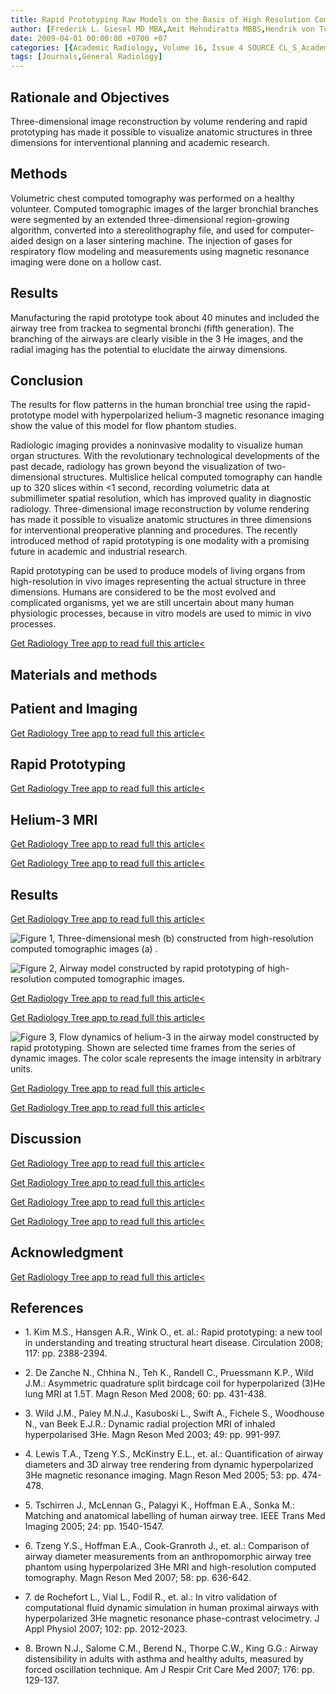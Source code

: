 ```yaml
---
title: Rapid Prototyping Raw Models on the Basis of High Resolution Computed Tomography Lung Data for Respiratory Flow Dynamics
author: [Frederik L. Giesel MD MBA,Amit Mehndiratta MBBS,Hendrik von Tengg-Kobligk MD,A. Schaeffer,Kevin Teh PhD,E.A. Hoffman MD,Hans-Ulrich Kauczor MD,E.J.R. van Beek MD,Jim M. Wild PhD]
date: 2009-04-01 00:00:00 +0700 +07
categories: [{Academic Radiology, Volume 16, Issue 4 SOURCE CL_S_AcademicRadiologyVolume16Issue4 1}]
tags: [Journals,General Radiology]
---
```

## Rationale and Objectives

Three-dimensional image reconstruction by volume rendering and rapid prototyping has made it possible to visualize anatomic structures in three dimensions for interventional planning and academic research.

## Methods

Volumetric chest computed tomography was performed on a healthy volunteer. Computed tomographic images of the larger bronchial branches were segmented by an extended three-dimensional region-growing algorithm, converted into a stereolithography file, and used for computer-aided design on a laser sintering machine. The injection of gases for respiratory flow modeling and measurements using magnetic resonance imaging were done on a hollow cast.

## Results

Manufacturing the rapid prototype took about 40 minutes and included the airway tree from trackea to segmental bronchi (fifth generation). The branching of the airways are clearly visible in the  3 He images, and the radial imaging has the potential to elucidate the airway dimensions.

## Conclusion

The results for flow patterns in the human bronchial tree using the rapid-prototype model with hyperpolarized helium-3 magnetic resonance imaging show the value of this model for flow phantom studies.

Radiologic imaging provides a noninvasive modality to visualize human organ structures. With the revolutionary technological developments of the past decade, radiology has grown beyond the visualization of two-dimensional structures. Multislice helical computed tomography can handle up to 320 slices within <1 second, recording volumetric data at submillimeter spatial resolution, which has improved quality in diagnostic radiology. Three-dimensional image reconstruction by volume rendering has made it possible to visualize anatomic structures in three dimensions for interventional preoperative planning and procedures. The recently introduced method of rapid prototyping is one modality with a promising future in academic and industrial research.

Rapid prototyping can be used to produce models of living organs from high-resolution in vivo images representing the actual structure in three dimensions. Humans are considered to be the most evolved and complicated organisms, yet we are still uncertain about many human physiologic processes, because in vitro models are used to mimic in vivo processes.

[Get Radiology Tree app to read full this article<](https://clinicalpub.com/app)

## Materials and methods

## Patient and Imaging

[Get Radiology Tree app to read full this article<](https://clinicalpub.com/app)

## Rapid Prototyping

[Get Radiology Tree app to read full this article<](https://clinicalpub.com/app)

## Helium-3 MRI

[Get Radiology Tree app to read full this article<](https://clinicalpub.com/app)

[Get Radiology Tree app to read full this article<](https://clinicalpub.com/app)

## Results

[Get Radiology Tree app to read full this article<](https://clinicalpub.com/app)

![Figure 1, Three-dimensional mesh (b) constructed from high-resolution computed tomographic images (a) .](https://storage.googleapis.com/dl.dentistrykey.com/clinical/RapidPrototypingRawModelsontheBasisofHighResolutionComputedTomographyLungDataforRespiratoryFlowDynamics/0_1s20S1076633208006296.jpg)

![Figure 2, Airway model constructed by rapid prototyping of high-resolution computed tomographic images.](https://storage.googleapis.com/dl.dentistrykey.com/clinical/RapidPrototypingRawModelsontheBasisofHighResolutionComputedTomographyLungDataforRespiratoryFlowDynamics/1_1s20S1076633208006296.jpg)

[Get Radiology Tree app to read full this article<](https://clinicalpub.com/app)

[Get Radiology Tree app to read full this article<](https://clinicalpub.com/app)

![Figure 3, Flow dynamics of helium-3 in the airway model constructed by rapid prototyping. Shown are selected time frames from the series of dynamic images. The color scale represents the image intensity in arbitrary units.](https://storage.googleapis.com/dl.dentistrykey.com/clinical/RapidPrototypingRawModelsontheBasisofHighResolutionComputedTomographyLungDataforRespiratoryFlowDynamics/2_1s20S1076633208006296.jpg)

[Get Radiology Tree app to read full this article<](https://clinicalpub.com/app)

[Get Radiology Tree app to read full this article<](https://clinicalpub.com/app)

## Discussion

[Get Radiology Tree app to read full this article<](https://clinicalpub.com/app)

[Get Radiology Tree app to read full this article<](https://clinicalpub.com/app)

[Get Radiology Tree app to read full this article<](https://clinicalpub.com/app)

[Get Radiology Tree app to read full this article<](https://clinicalpub.com/app)

## Acknowledgment

[Get Radiology Tree app to read full this article<](https://clinicalpub.com/app)

## References

- 1\. Kim M.S., Hansgen A.R., Wink O., et. al.: Rapid prototyping: a new tool in understanding and treating structural heart disease. Circulation 2008; 117: pp. 2388-2394.


- 2\. De Zanche N., Chhina N., Teh K., Randell C., Pruessmann K.P., Wild J.M.: Asymmetric quadrature split birdcage coil for hyperpolarized (3)He lung MRI at 1.5T. Magn Reson Med 2008; 60: pp. 431-438.


- 3\. Wild J.M., Paley M.N.J., Kasuboski L., Swift A., Fichele S., Woodhouse N., van Beek E.J.R.: Dynamic radial projection MRI of inhaled hyperpolarised 3He. Magn Reson Med 2003; 49: pp. 991-997.


- 4\. Lewis T.A., Tzeng Y.S., McKinstry E.L., et. al.: Quantification of airway diameters and 3D airway tree rendering from dynamic hyperpolarized 3He magnetic resonance imaging. Magn Reson Med 2005; 53: pp. 474-478.


- 5\. Tschirren J., McLennan G., Palagyi K., Hoffman E.A., Sonka M.: Matching and anatomical labelling of human airway tree. IEEE Trans Med Imaging 2005; 24: pp. 1540-1547.


- 6\. Tzeng Y.S., Hoffman E.A., Cook-Granroth J., et. al.: Comparison of airway diameter measurements from an anthropomorphic airway tree phantom using hyperpolarized 3He MRI and high-resolution computed tomography. Magn Reson Med 2007; 58: pp. 636-642.


- 7\. de Rochefort L., Vial L., Fodil R., et. al.: In vitro validation of computational fluid dynamic simulation in human proximal airways with hyperpolarized 3He magnetic resonance phase-contrast velocimetry. J Appl Physiol 2007; 102: pp. 2012-2023.


- 8\. Brown N.J., Salome C.M., Berend N., Thorpe C.W., King G.G.: Airway distensibility in adults with asthma and healthy adults, measured by forced oscillation technique. Am J Respir Crit Care Med 2007; 176: pp. 129-137.